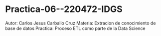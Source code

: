 # Practica-06--220472-IDGS

Autor: Carlos Jesus Carballo Cruz
Materia: Extracion de conocimiento de base de datos
Practica: Proceso ETL como parte de la Data Science
